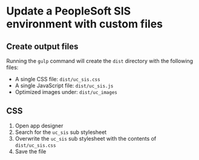 # Update a PeopleSoft SIS environment with custom files

## Create output files

Running the `gulp` command will create the `dist` directory with the following files:

* A single CSS file: `dist/uc_sis.css`
* A single JavaScript file: `dist/uc_sis.js`
* Optimized images under: `dist/uc_images`

## CSS

1. Open app designer
1. Search for the `uc_sis` sub stylesheet
1. Overwrite the `uc_sis` sub stylesheet with the contents of `dist/uc_sis.css`
1. Save the file
